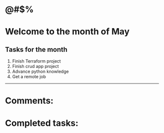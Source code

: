 # @#$%


# Welcome to the month of May
## Tasks for the month
1. Finish Terraform project 
2. Finish crud app project 
3. Advance python knowledge 
4. Get a remote job

---
# Comments:
# Completed tasks:



